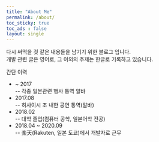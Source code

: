 ```yaml
---
title: "About Me"
permalink: /about/
toc_sticky: true
toc_ads : false
layout: single
---
```

  
다시 써먹을 것 같은 내용들을 남기기 위한 블로그 입니다.  
개발 관련 글은 영어로, 그 이외의 주제는 한글로 기록하고 있습니다.  
  
간단 이력  
- ~ 2017   
-- 각종 일본관련 행사 통역 알바  
- 2017.08    
-- 히사이시 조 내한 공연 통역(알바)  
- 2018.02    
-- 대학 졸업(컴퓨터 공학, 일본어학 전공)  
- 2018.04 ~ 2020.09   
-- 楽天(Rakuten, 일본 도쿄)에서 개발자로 근무  
